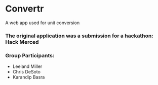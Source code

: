 # Convertr
A web app used for unit conversion

### The original application was a submission for a hackathon: Hack Merced
### Group Participants:

* Leeland Miller
* Chris DeSoto
* Karandip Basra
